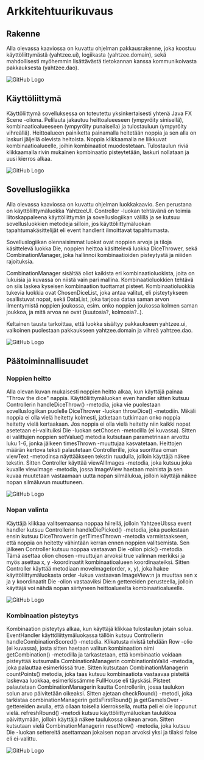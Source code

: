 <h1>Arkkitehtuurikuvaus</h1>

<h2>Rakenne</h2>

Alla olevassa kaaviossa on kuvattu ohjelman pakkausrakenne, joka koostuu käyttöliittymästä (yahtzee.ui), logiikasta
(yahtzee.domain), sekä mahdollisesti myöhemmin lisättävästä tietokannan kanssa kommunikoivasta pakkauksesta 
(yahtzee.dao).

![GitHub Logo](packagediagram.jpg)

<h2>Käyttöliittymä</h2>

Käyttöliittymä sovelluksessa on toteutettu yksinkertaisesti yhtenä Java FX Scene -oliona. Pelilauta jakautuu
heittoalueeseen (ympyröity sinisellä), kombinaatioalueeseen (ympyröity punaisella) ja tulostauluun (ympyröity
vihreällä). Heittoalueen painiketta painamalla heitetään noppia ja sen alla on laskuri jäljellä olevista heitoista.
Noppia klikkaamalla ne liikkuvat kombinaatioalueelle, joihin kombinaatiot muodostetaan. Tulostaulun riviä
klikkaamalla rivin mukainen kombinaatio pisteytetään, laskuri nollataan ja uusi kierros alkaa. 

![GitHub Logo](ui.png)

<h2>Sovelluslogiikka</h2>

Alla olevassa kaaviossa on kuvattu ohjelman luokkakaavio. Sen perustana on käyttöliittymäluokka YahtzeeUI. 
Controller -luokan tehtävänä on toimia liitoskappaleena käyttöliittymän ja sovelluslogiikan välillä ja se kutsuu
sovellusluokkien metodeja silloin, jos käyttöliittymäluokan tapahtumakäsittelijät eli event handlerit ilmoittavat
tapahtumasta. 

Sovelluslogiikan olennaisimmat luokat ovat noppien arvoja ja tiloja käsittelevä luokka Die, noppien heittoa
käsittelevä luokka DiceThrower, sekä CombinationManager, joka hallinnoi kombinaatioiden pisteytystä ja niiiden
rajoituksia. 

CombinationManager sisältää oliot kaikista eri kombinaatioluokista, joita on lukuisia ja kuvassa on
niistä vain pari mallina. Kombinaatioluokkien tehtävä on siis laskea kyseisen kombinaation tuottamat pisteet. 
Kombinaatioluokkia tukevia luokkia ovat ChosenDiceList, joka antaa valitut, eli pisteytykseen osallistuvat nopat,
sekä DataList, joka tarjoaa dataa saman arvon ilmentymistä noppien joukossa, esim. onko noppien joukossa kolmen
saman joukkoa, ja mitä arvoa ne ovat (kuutosia?, kolmosia?..). 

Keltainen tausta tarkoittaa, että luokka sisältyy pakkaukseen yahtzee.ui, valkoinen puolestaan pakkaukseen yahtzee.domain ja vihreä yahtzee.dao.

 ![GitHub Logo](classdiagram.jpg)
 
 <h2>Päätoiminnallisuudet</h2>
 
 <h3>Noppien heitto</h3>
 
  
 Alla olevan kuvan mukaisesti noppien heitto alkaa, kun käyttäjä painaa "Throw the dice" nappia.
 Käyttöliittymäluokan even handler sitten kutsuu Controllerin handleDiceThrow() -metodia, joka vie puolestaan
 sovelluslogiikan puolelle DiceThrower -luokan throwDice() -metodiin. Mikäli noppia ei olla vielä heitetty
 kolmesti, jatketaan tutkimaan onko noppia heitetty vielä kertaakaan. Jos noppia ei olla vielä heitetty niin
 kaikki nopat asetetaan ei-valituiksi Die -luokan setChosen -metodilla (ei kuvassa). Sitten ei valittujen noppien
 setValue() metodia kutsutaan parametrinaan arvottu luku 1-6, jonka jälkeen timesThrown -muuttujaa kasvatetaan.
 Heittojen määrän kertova teksti palautetaan Controllerille, joka suorittaa oman viewText -metodinsa näyttääkseen
 tekstin ruudulla, jolloin käyttäjä näkee tekstin. Sitten Controller käyttää viewAllImages -metodia, joka kutsuu
 joka kuvalle viewImage -metodia, jossa ImageView haetaan mainista ja sen kuvaa muutetaan vastaamaan uutta nopan
 silmälukua, jolloin käyttäjä näkee nopan silmäluvun muuttuneen.
 
 ![GitHub Logo](DiceThrow.png)
 
 <h3>Nopan valinta</h3>
 
 Käyttäjä klikkaa valitsemaansa noppaa hiirellä, jolloin YahtzeeUI:ssa event handler kutsuu Controllerin
 handleDiePicked() -metodia, joka puolestaan ensin kutsuu DiceThrower:in getTimesThrown -metodia varmistaakseen,
 että noppia on heitetty vähintään kerran ennen noppien valitsemista. Sen jälkeen Controller kutsuu noppaa
 vastaavan Die -olion pick() -metodia. Tämä asettaa olion chosen -muuttujan arvoksi true valinnan merkiksi ja myös
 asettaa x, y -koordinaatit kombinaatioalueen koordinaateiksi. Sitten Controller käyttää metodiaan
 moveImage(order, x, y), joka hakee käyttöliittymäluokasta order -lukua vastaavan ImageView:n ja 
 muuttaa sen x ja y koordinaatit Die -olion vastaaviksi Die:n gettereiden perusteella, jolloin käyttäjä voi nähdä
 nopan siirtyneen heittoalueelta kombinaatioalueelle.
 
  ![GitHub Logo](DieSelection.png)
  
 <h3>Kombinaation pisteytys</h3>
 
 Kombinaation pisteytys alkaa, kun käyttäjä klikkaa tulostaulun jotain solua. EventHandler käyttöliittymäluokassa
 tällöin kutsuu Controllerin handleCombinationScored() -metodia. Klikatusta rivistä tehdään Row -olio (ei kuvassa),
 josta sitten haetaan valitun kombinaation nimi getCombination() -metodilla ja tarkastetaan, että kombinaatio
 voidaan pisteyttää kutsumalla CombinationManagerin combinationIsValid -metodia, joka palauttaa esimerkissä true.
 Sitten kutsutaan CombinationManagerin countPoints() metodia, joka taas kutsuu kombinaatiota vastaavaa pisteitä
 laskevaa luokkaa, esimerkissämme FullHouse eli täyskäsi. Pisteet palautetaan CombinationManagerin kautta 
 Controlleriin, jossa taulukon solun arvo päivitetään oikeaksi. Sitten ajetaan checkRound() -metodi, joka 
 tarkistaa combinationManagerin getIsFirstRound() ja getGameIsOver -gettereiden avulla, että ollaan toisella
 kierroksella, mutta peli ei ole loppunut vielä. refreshRound() -metodi kutsuu käyttöliittymäluokan taulukkoa
 päivittymään, jolloin käyttäjä näkee taulukossa oikean arvon. Sitten kutsutaan vielä CombinationManagerin
 resetNow() -metodia, joka kutsuu Die -luokan settereitä asettamaan jokaisen nopan arvoksi yksi ja tilaksi
 false eli ei-valittu. 
 
  ![GitHub Logo](CombinationScoring.png)
